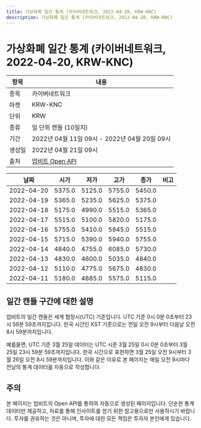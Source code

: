 ```yaml
---
title: 가상화폐 일간 통계 (카이버네트워크, 2022-04-20, KRW-KNC)
description: 가상화폐 일간 통계 (카이버네트워크, 2022-04-20, KRW-KNC)
---
```



가상화폐 일간 통계 (카이버네트워크, 2022-04-20, KRW-KNC)
===

|항목|내용|
|--|--|
|종목|카이버네트워크|
|마켓|KRW-KNC|
|단위|KRW|
|종류|일 단위 캔들 (10일치)|
|기간|2022년 04월 11일 09시 - 2022년 04월 20일 09시|
|생성일|2022년 04월 21일 09시|
|출처|[업비트 Open API](https://docs.upbit.com)|


|날짜|시가|저가|고가|종가|비고|
|--|--|--|--|--|--|
|2022-04-20|5375.0|5125.0|5755.0|5450.0|    |
|2022-04-19|5365.0|5235.0|5625.0|5375.0|    |
|2022-04-18|5175.0|4990.0|5515.0|5365.0|    |
|2022-04-17|5515.0|5100.0|5820.0|5175.0|    |
|2022-04-16|5755.0|5410.0|5845.0|5515.0|    |
|2022-04-15|5715.0|5390.0|5940.0|5755.0|    |
|2022-04-14|4840.0|4755.0|6085.0|5730.0|    |
|2022-04-13|4830.0|4600.0|5035.0|4840.0|    |
|2022-04-12|5110.0|4775.0|5675.0|4830.0|    |
|2022-04-11|5180.0|4885.0|5575.0|5115.0|    |


일간 캔들 구간에 대한 설명
---


업비트의 일간 캔들은 세계 협정시(UTC) 기준입니다. 
UTC 기준 0시 0분 0초부터 23시 59분 59초까지입니다. 
한국 시간인 KST 기준으로는 전일 오전 9시부터 다음날 오전 8시 59분까지입니다. 


예를들면, UTC 기준 3월 25일 데이터는 UTC 시준 3월 25일 0시 0분 0초부터 3월 25일 23시 59분 59초까지입니다. 
한국 시간으로 표현하면 3월 25일 오전 9시부터 3월 26일 오전 8시 59분까지입니다. 
이와 같은 이유로 본 페이지는 매일 오전 9시마다 전날의 통계 데이터를 자동으로 작성합니다. 


주의
---


본 페이지는 업비트의 Open API를 통하여 자동으로 생성된 페이지입니다. 
단순한 통계 데이터만 제공하고, 자료를 통해 인사이트를 얻기 위한 참고용으로만 사용하시기 바랍니다. 
투자를 권유하는 것은 아니며, 투자에 대한 모든 책임은 투자자 본인에게 있습니다. 
